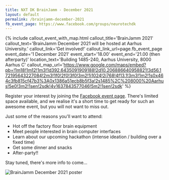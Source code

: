 ```yaml
---
title: NXT DK BrainJamm - December 2021
layout: default
permalink: /brainjamm-december-2021
fb_event_page: https://www.facebook.com/groups/neurotechdk
---
```


{% include callout_event_with_map.html callout_title='BrainJamm 2021' callout_text='BrainJamm December 2021 will be hosted at Aarhus University.' callout_link='Get involved!' callout_link_url=page.fb_event_page event_date='1 December 2021' event_start='18.00' event_end='21.00 (then afterparty)' location_text='Building 1485-240, Aarhus University, 8000 Aarhus C' callout_map_url='https://www.google.com/maps/embed?pb=!1m18!1m12!1m3!1d392.6435091909188!2d10.206886640958821!3d56.172195643227084!2m3!1f0!2f0!3f0!3m2!1i1024!2i768!4f13.1!3m3!1m2!1s0x464c3fb815cf47b3%3A0x1386a51ecb8b5f3a!2s1485%2C%208000%20Aarhus!5e0!3m2!1sen!2sdk!4v1637843577046!5m2!1sen!2sdk'  %}

Register your interest by joining the [Facebook event page](https://www.facebook.com/groups/neurotechdk). There's limited space available, and we realise it's a short time to get ready for such an awesome event, but you will not want to miss out.

Just some of the reasons you'll want to attend:

- Hot off the factory floor brain equipment
- Meet people interested in brain computer interfaces
- Learn about our upcoming hackathon (intense ideation / building over a fixed time)
- Get some dinner and snacks
- After-party!!

Stay tuned, there's more info to come...

![BrainJamm December 2021 poster](/assets/img/posters/brainjamposter.jpg#fullwidth)
